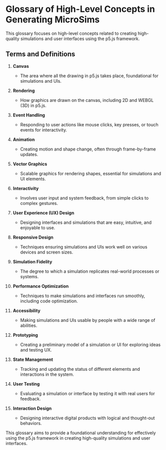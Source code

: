 # Glossary of High-Level Concepts in Generating MicroSims

This glossary focuses on high-level concepts related to creating high-quality simulations and user interfaces using the p5.js framework.

## Terms and Definitions

1. **Canvas**
   - The area where all the drawing in p5.js takes place, foundational for simulations and UIs.

2. **Rendering**
   - How graphics are drawn on the canvas, including 2D and WEBGL (3D) in p5.js.

3. **Event Handling**
   - Responding to user actions like mouse clicks, key presses, or touch events for interactivity.

4. **Animation**
   - Creating motion and shape change, often through frame-by-frame updates.

5. **Vector Graphics**
   - Scalable graphics for rendering shapes, essential for simulations and UI elements.

6. **Interactivity**
   - Involves user input and system feedback, from simple clicks to complex gestures.

7. **User Experience (UX) Design**
   - Designing interfaces and simulations that are easy, intuitive, and enjoyable to use.

8. **Responsive Design**
   - Techniques ensuring simulations and UIs work well on various devices and screen sizes.

9. **Simulation Fidelity**
   - The degree to which a simulation replicates real-world processes or systems.

10. **Performance Optimization**
    - Techniques to make simulations and interfaces run smoothly, including code optimization.

11. **Accessibility**
    - Making simulations and UIs usable by people with a wide range of abilities.

12. **Prototyping**
    - Creating a preliminary model of a simulation or UI for exploring ideas and testing UX.

13. **State Management**
    - Tracking and updating the status of different elements and interactions in the system.

14. **User Testing**
    - Evaluating a simulation or interface by testing it with real users for feedback.

15. **Interaction Design**
    - Designing interactive digital products with logical and thought-out behaviors.

This glossary aims to provide a foundational understanding for effectively using the p5.js framework in creating high-quality simulations and user interfaces.
